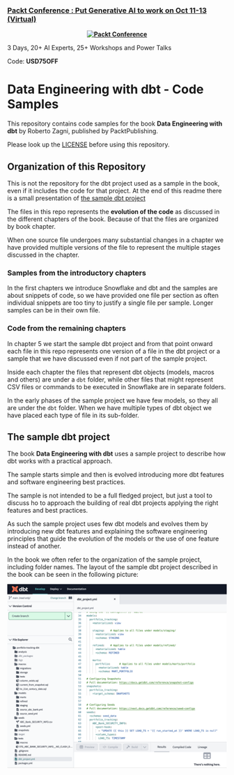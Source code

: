 
### [Packt Conference : Put Generative AI to work on Oct 11-13 (Virtual)](https://packt.link/JGIEY)

<b><p align='center'>[![Packt Conference](https://hub.packtpub.com/wp-content/uploads/2023/08/put-generative-ai-to-work-packt.png)](https://packt.link/JGIEY)</p></b> 
3 Days, 20+ AI Experts, 25+ Workshops and Power Talks 

Code: <b>USD75OFF</b>

# Data Engineering with dbt - Code Samples
This repository contains code samples for the book **Data Engineering with dbt** by Roberto Zagni, published by PacktPublishing.

Please look up the [LICENSE](LICENSE) before using this repository.

## Organization of this Repository
This is not the repository for the dbt project used as a sample in the book, even if it includes the code for that project.
At the end of this readme there is a small presentation of [the sample dbt project](#the-sample-dbt-project) 

The files in this repo represents the **evolution of the code** as discussed in the different chapters of the book.
Because of that the files are organized by book chapter.

When one source file undergoes many substantial changes in a chapter we have provided multiple versions of the file to
represent the multiple stages discussed in the chapter.

### Samples from the introductory chapters
In the first chapters we introduce Snowflake and dbt and the samples are about snippets of code, 
so we have provided one file per section as often individual snippets are too tiny to justify a single file per sample.
Longer samples can be in their own file.

### Code from the remaining chapters
In chapter 5 we start the sample dbt project and from that point onward each file in this repo represents
one version of a file in the dbt project or a sample that we have discussed even if not part of the sample project.

Inside each chapter the files that represent dbt objects (models, macros and others) are under a `dbt` folder, 
while other files that might represent CSV files or commands to be executed in Snowflake are in separate folders. 

In the early phases of the sample project we have few models, so they all are under the `dbt` folder.
When we have multiple types of dbt object we have placed each type of file in its sub-folder. 


## The sample dbt project
The book **Data Engineering with dbt** uses a sample project to describe how dbt works with a practical approach.

The sample starts simple and then is evolved introducing more dbt features and software engineering best practices.

The sample is not intended to be a full fledged project, but just a tool to discuss ho to approach the building 
of real dbt projects applying the right features and best practices.

As such the sample project uses few dbt models and evolves them by introducing new dbt features 
and explaining the software engineering principles that guide the evolution of the models or the use of one 
feature instead of another.

In the book we often refer to the organization of the sample project, including folder names.
The layout of the sample dbt project described in the book can be seen in the following picture: 

![The layout of the dbt project](dbt_project_layout.png)


